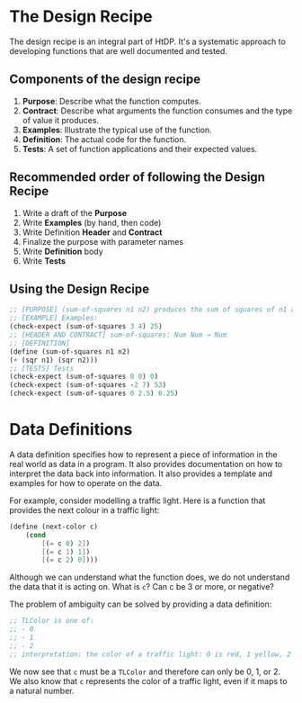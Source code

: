 # The Design Recipe

The design recipe is an integral part of HtDP. It's a systematic approach to developing functions that are well documented and tested. 

## Components of the design recipe

1. **Purpose**: Describe what the function computes.
2. **Contract**: Describe what arguments the function consumes and the type of value it produces.
3. **Examples**: Illustrate the typical use of the function.
4. **Definition**: The actual code for the function.
5. **Tests**: A set of function applications and their expected values.

## Recommended order of following the Design Recipe

1. Write a draft of the **Purpose**
2. Write **Examples** (by hand, then code)
3. Write Definition **Header** and **Contract**
4. Finalize the purpose with parameter names
5. Write **Definition** body
6. Write **Tests**

## Using the Design Recipe

``` scheme
;; [PURPOSE] (sum-of-squares n1 n2) produces the sum of squares of n1 and n2.
;; [EXAMPLE] Examples:
(check-expect (sum-of-squares 3 4) 25)
;; [HEADER AND CONTRACT] sum-of-squares: Num Num → Num 
;; [DEFINITION]
(define (sum-of-squares n1 n2)
(+ (sqr n1) (sqr n2)))
;; [TESTS] Tests
(check-expect (sum-of-squares 0 0) 0)
(check-expect (sum-of-squares -2 7) 53)
(check-expect (sum-of-squares 0 2.5) 6.25)
```

# Data Definitions
A data definition specifies how to represent a piece of information in the real world as data in a program. It also provides documentation on how to interpret the data back into information. It also provides a template and examples for how to operate on the data.

For example, consider modelling a traffic light. Here is a function that provides the next colour in a traffic light:
``` scheme
(define (next-color c)
    (cond 
        [(= c 0) 2])
        [(= c 1) 1])
        [(= c 2) 0])))
```
Although we can understand what the function does, we do not understand the data that it is acting on. What is `c`? Can c be 3 or more, or negative? 

The problem of ambiguity can be solved by providing a data definition:
``` scheme
;; TLColor is one of:
;; - 0
;; - 1
;; - 2
;; interpretation: the color of a traffic light: 0 is red, 1 yellow, 2 green
```
We now see that `c` must be a `TLColor` and therefore can only be 0, 1, or 2. We also know that `c` represents the color of a traffic light, even if it maps to a natural number.


